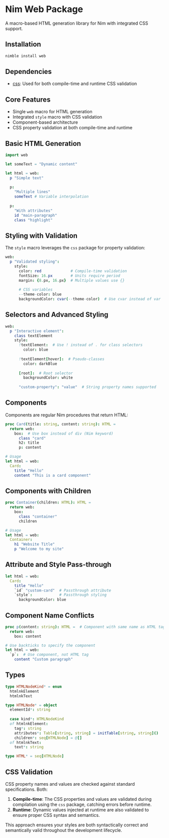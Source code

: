 # Nim Web Package

A macro-based HTML generation library for Nim with integrated CSS support.

## Installation

```bash
nimble install web
```

## Dependencies

- [css](https://github.com/thing-king/css): Used for both compile-time and runtime CSS validation

## Core Features

- Single `web` macro for HTML generation
- Integrated `style` macro with CSS validation
- Component-based architecture
- CSS property validation at both compile-time and runtime

## Basic HTML Generation

```nim
import web

let someText = "Dynamic content"

let html = web:
  p "Simple text"
  
  p:
    "Multiple lines"
    someText # Variable interpolation
    
  p:
    "With attributes"
    id "main-paragraph"
    class "highlight"
```

## Styling with Validation

The `style` macro leverages the `css` package for property validation:

```nim
web:
  p "Validated styling":
    style:
      color: red             # Compile-time validation
      fontSize: 16.px        # Units require period
      margin: {8.px, 16.px}  # Multiple values use {}
      
      # CSS variables
      --theme-color: blue
      backgroundColor: cvar(--theme-color)  # Use cvar instead of var
```

## Selectors and Advanced Styling

```nim
web:
  p "Interactive element":
    class textElement
    style:
      !textElement:  # Use ! instead of . for class selectors
        color: blue
      
      !textElement[hover]:  # Pseudo-classes
        color: darkBlue
      
      [root]:  # Root selector
        backgroundColor: white
        
      "custom-property": "value"  # String property names supported
```

## Components

Components are regular Nim procedures that return HTML:

```nim
proc Card(title: string, content: string): HTML =
  return web:
    box:  # Use box instead of div (Nim keyword)
      class "card"
      h2: title
      p: content

# Usage
let html = web:
  Card:
    title "Hello"
    content "This is a card component"
```

## Components with Children

```nim
proc Container(children: HTML): HTML =
  return web:
    box:
      class "container"
      children

# Usage
let html = web:
  Container:
    h1 "Website Title"
    p "Welcome to my site"
```

## Attribute and Style Pass-through

```nim
let html = web:
  Card:
    title "Hello"
    `id` "custom-card"  # Passthrough attribute
    `style`:            # Passthrough styling
      backgroundColor: blue
```

## Component Name Conflicts

```nim
proc p(content: string): HTML =  # Component with same name as HTML tag
  return web:
    box: content

# Use backticks to specify the component
let html = web:
  `p`:  # Use component, not HTML tag
    content "Custom paragraph"
```

## Types

```nim
type HTMLNodeKind* = enum
  htmlnkElement
  htmlnkText

type HTMLNode* = object
  elementId*: string
  
  case kind*: HTMLNodeKind
  of htmlnkElement:
    tag*: string
    attributes*: Table[string, string] = initTable[string, string]()
    children*: seq[HTMLNode] = @[]
  of htmlnkText:
    text*: string

type HTML* = seq[HTMLNode]
```

## CSS Validation

CSS property names and values are checked against standard specifications.
Both:
1. **Compile-time**: The CSS properties and values are validated during compilation using the `css` package, catching errors before runtime.
2. **Runtime**: Dynamic values injected at runtime are also validated to ensure proper CSS syntax and semantics.

This approach ensures your styles are both syntactically correct and semantically valid throughout the development lifecycle.
